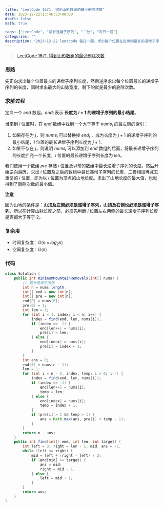 ```yaml
---
title: "LeetCode 1671. 得到山形数组的最少删除次数"
date: 2023-12-22T15:46:53+08:00
draft: false
math: true

tags: ["LeetCode", "最长递增子序列", "二分", "每日一题"]
categories: ""
description: "2023-12-22 leetcode 每日一题。求出每个位置左右两侧最长的递增子序列，取和最大的为结果，剩余的为最少的删除次数。"
---
```


> [LeetCode 1671. 得到山形数组的最少删除次数](https://leetcode.cn/problems/minimum-number-of-removals-to-make-mountain-array/)

### 思路

先正向求出每个位置最长的递增子序列长度，然后逆序求出每个位置最长的递增子序列的长度，同时求出最大的山脉宽度，剩下的就是最少的删除次数。

### 求解过程

定义一个 $end$ 数组，$end_i$ 表示 **长度为 $i + 1$ 的递增子序列的最小结尾**。

当来到 $i$ 位置时，在 $end$ 数组中找到一个大于等于 $nums_i$ 的最左侧的索引：

1. 如果存在为 $j$，则 $nums_i$ 可以替换掉 $end_j$ ，成为长度为 $j + 1$ 的递增子序列的最小结尾，$i$ 位置的最长递增子序列长度为 $j + 1$.
2. 如果不存在 $j$，则说明 $nums_i$ 可以添加到 $end$ 数组的后面，将最长递增子序列的长度扩充一个长度，$i$ 位置的最长递增子序列长度为 $len$。

我们使用一个数组 $pre$ 存储 $i$ 位置及以前的数组中最长递增子序列的长度。然后开始逆向遍历，求出 $i$ 位置及之后的数组中最长递增子序列的长度，二者相加再减去重复的 $i$ 位置，即为以 $i$ 位置为顶点的山地长度。求出了山地长度的最大值，也就得到了删除次数的最小值。

**注意**

因为山地的条件是：**山顶及左侧必须是递增子序列，山顶及右侧也必须是递增子序列**，所以在计算山脉长度之前，必须先判断 $i$ 位置左右两侧的最长递增子序列长度是否都大于等于 2。

### 复杂度

- 时间复杂度：$O(n \times log_2n)$
- 空间复杂度：$O(n)$

### 代码

```java
class Solution {
    public int minimumMountainRemovals(int[] nums) {
        // 最长递增子序列
        int n = nums.length;
        int[] end = new int[n];
        int[] pre = new int[n];
        end[0] = nums[0];
        pre[0] = 1;
        int len = 1;
        for (int i = 1, index; i < n; i++) {
            index = find(end, len, nums[i]);
            if (index == -1) {
                end[len++] = nums[i];
                pre[i] = len;
            } else {
                end[index] = nums[i];
                pre[i] = index + 1;
            }
        }
        int ans = 0;
        end[0] = nums[n - 1];
        len = 1;
        for (int i = n - 2, index, temp; i > 0; i--) {
            index = find(end, len, nums[i]);
            if (index == -1) {
                end[len++] = nums[i];
                temp = len;
            } else {
                end[index] = nums[i];
                temp = index + 1;
            }
            if (pre[i] > 1 && temp > 1) {
                ans = Math.max(ans, pre[i] + temp - 1);
            }
        }
        return n - ans;
    }
    public int find(int[] end, int len, int target) {
        int left = 0, right = len - 1, mid, ans = -1;
        while (left <= right) {
            mid = left + (right - left) / 2;
            if (end[mid] >= target) {
                ans = mid;
                right = mid - 1;
            } else {
                left = mid + 1;
            }
        }
        return ans;
    }
}
```